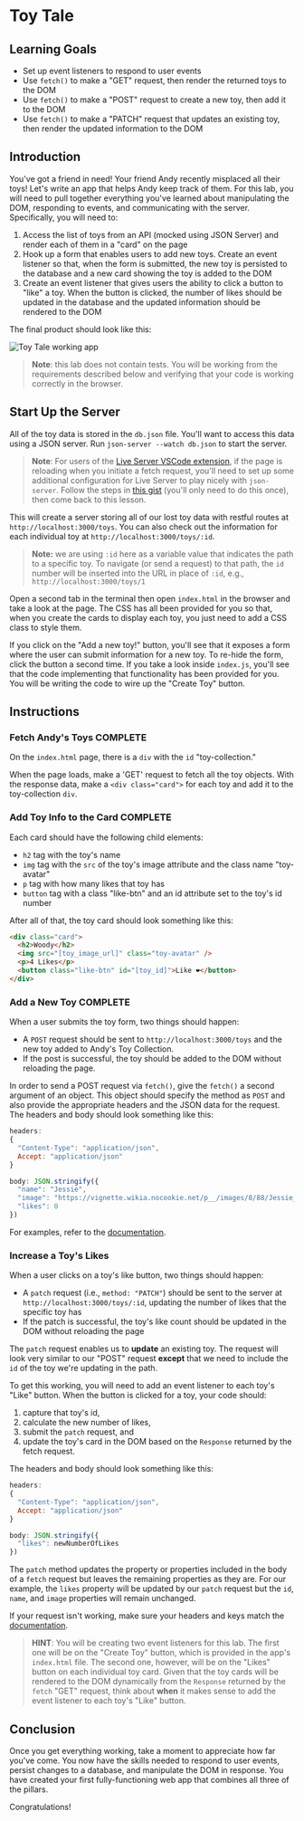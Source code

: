 # Toy Tale

## Learning Goals

- Set up event listeners to respond to user events
- Use `fetch()` to make a "GET" request, then render the returned toys to the
  DOM
- Use `fetch()` to make a "POST" request to create a new toy, then add it to the
  DOM
- Use `fetch()` to make a "PATCH" request that updates an existing toy, then
  render the updated information to the DOM

## Introduction

You've got a friend in need! Your friend Andy recently misplaced all their toys!
Let's write an app that helps Andy keep track of them. For this lab, you will
need to pull together everything you've learned about manipulating the DOM,
responding to events, and communicating with the server. Specifically, you will
need to:

1. Access the list of toys from an API (mocked using JSON Server) and render
   each of them in a "card" on the page
2. Hook up a form that enables users to add new toys. Create an event listener
   so that, when the form is submitted, the new toy is persisted to the database
   and a new card showing the toy is added to the DOM
3. Create an event listener that gives users the ability to click a button to
   "like" a toy. When the button is clicked, the number of likes should be
   updated in the database and the updated information should be rendered to the
   DOM

The final product should look like this:

![Toy Tale working app](https://curriculum-content.s3.amazonaws.com/phase-1/communicating-with-the-server/toy_tale.gif)

> **Note**: this lab does not contain tests. You will be working from the
> requirements described below and verifying that your code is working correctly
> in the browser.

## Start Up the Server

All of the toy data is stored in the `db.json` file. You'll want to access this
data using a JSON server. Run `json-server --watch db.json` to start the server.

> **Note**: For users of the [Live Server VSCode extension][live-server], if the
> page is reloading when you initiate a fetch request, you'll need to set up
> some additional configuration for Live Server to play nicely with
> `json-server`. Follow the steps in [this gist][live-server settings] (you'll
> only need to do this once), then come back to this lesson.

[live-server]:
  https://marketplace.visualstudio.com/items?itemName=ritwickdey.LiveServer
[live-server settings]:
  https://gist.github.com/ihollander/cc5f36c6447d15dea6a16f68d82aacf7

This will create a server storing all of our lost toy data with restful routes
at `http://localhost:3000/toys`. You can also check out the information for each
individual toy at `http://localhost:3000/toys/:id`.

> **Note:** we are using `:id` here as a variable value that indicates the path
> to a specific toy. To navigate (or send a request) to that path, the `id`
> number will be inserted into the URL in place of `:id`, e.g.,
> `http://localhost:3000/toys/1`

Open a second tab in the terminal then open `index.html` in the browser and take
a look at the page. The CSS has all been provided for you so that, when you
create the cards to display each toy, you just need to add a CSS class to style
them.

If you click on the "Add a new toy!" button, you'll see that it exposes a form
where the user can submit information for a new toy. To re-hide the form, click
the button a second time. If you take a look inside `index.js`, you'll see that
the code implementing that functionality has been provided for you. You will be
writing the code to wire up the "Create Toy" button.

## Instructions

### Fetch Andy's Toys COMPLETE

On the `index.html` page, there is a `div` with the `id` "toy-collection."

When the page loads, make a 'GET' request to fetch all the toy objects. With the
response data, make a `<div class="card">` for each toy and add it to the
toy-collection `div`.

### Add Toy Info to the Card COMPLETE

Each card should have the following child elements:

- `h2` tag with the toy's name
- `img` tag with the `src` of the toy's image attribute and the class name
  "toy-avatar"
- `p` tag with how many likes that toy has
- `button` tag with a class "like-btn" and an id attribute set to the toy's id
  number

After all of that, the toy card should look something like this:

```html
<div class="card">
  <h2>Woody</h2>
  <img src="[toy_image_url]" class="toy-avatar" />
  <p>4 Likes</p>
  <button class="like-btn" id="[toy_id]">Like ❤️</button>
</div>
```

### Add a New Toy COMPLETE

When a user submits the toy form, two things should happen:

- A `POST` request should be sent to `http://localhost:3000/toys` and the new
  toy added to Andy's Toy Collection.
- If the post is successful, the toy should be added to the DOM without
  reloading the page.

In order to send a POST request via `fetch()`, give the `fetch()` a second
argument of an object. This object should specify the method as `POST` and also
provide the appropriate headers and the JSON data for the request. The headers
and body should look something like this:

```js
headers:
{
  "Content-Type": "application/json",
  Accept: "application/json"
}

body: JSON.stringify({
  "name": "Jessie",
  "image": "https://vignette.wikia.nocookie.net/p__/images/8/88/Jessie_Toy_Story_3.png/revision/latest?cb=20161023024601&path-prefix=protagonist",
  "likes": 0
})
```

For examples, refer to the [documentation][fetch docs].

### Increase a Toy's Likes

When a user clicks on a toy's like button, two things should happen:

- A `patch` request (i.e., `method: "PATCH"`) should be sent to the server at
  `http://localhost:3000/toys/:id`, updating the number of likes that the
  specific toy has
- If the patch is successful, the toy's like count should be updated in the DOM
  without reloading the page

The `patch` request enables us to **update** an existing toy. The request will
look very similar to our "POST" request **except** that we need to include the
`id` of the toy we're updating in the path.

To get this working, you will need to add an event listener to each toy's "Like"
button. When the button is clicked for a toy, your code should:

1. capture that toy's id,
2. calculate the new number of likes,
3. submit the `patch` request, and
4. update the toy's card in the DOM based on the `Response` returned by the
   fetch request.

The headers and body should look something like this:

```js
headers:
{
  "Content-Type": "application/json",
  Accept: "application/json"
}

body: JSON.stringify({
  "likes": newNumberOfLikes
})
```

The `patch` method updates the property or properties included in the body of a
`fetch` request but leaves the remaining properties as they are. For our
example, the `likes` property will be updated by our `patch` request but the
`id`, `name`, and `image` properties will remain unchanged.

If your request isn't working, make sure your headers and keys match the
[documentation][fetch docs].

> **HINT**: You will be creating two event listeners for this lab. The first one
> will be on the "Create Toy" button, which is provided in the app's
> `index.html` file. The second one, however, will be on the "Likes" button on
> each individual toy card. Given that the toy cards will be rendered to the DOM
> dynamically from the `Response` returned by the `fetch` "GET" request, think
> about **when** it makes sense to add the event listener to each toy's "Like"
> button.

## Conclusion

Once you get everything working, take a moment to appreciate how far you've
come. You now have the skills needed to respond to user events, persist changes
to a database, and manipulate the DOM in response. You have created your first
fully-functioning web app that combines all three of the pillars.

Congratulations!

[fetch docs]:
  https://developer.mozilla.org/en-US/docs/Web/API/Fetch_API/Using_Fetch#Supplying_request_options

